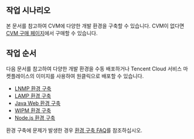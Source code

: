 ## 작업 시나리오
본 문서를 참고하여 CVM에 다양한 개발 환경을 구축할 수 있습니다. CVM이 없다면 [CVM 구매 페이지](https://buy.cloud.tencent.com/cvm?tab=cvm)에서 구매할 수 있습니다.

## 작업 순서
다음 문서를 참고하여 다양한 개발 환경을 수동 배포하거나 Tencent Cloud 서비스 마켓플레이스의 이미지를 사용하여 원클릭으로 배포할 수 있습니다.
- [LNMP 환경 구축](https://intl.cloud.tencent.com/document/product/213/32732)
- [LAMP 환경 구축](https://intl.cloud.tencent.com/document/product/213/34817)
- [Java Web 환경 구축](https://intl.cloud.tencent.com/document/product/213/34809)
- [WIPM 환경 구축](https://intl.cloud.tencent.com/document/product/213/33143)
- [Node.js 환경 구축](https://intl.cloud.tencent.com/document/product/213/34811)


환경 구축에 문제가 발생한 경우 [환경 구축 FAQ](https://intl.cloud.tencent.com/document/product/213/40508)를 참조하십시오.

